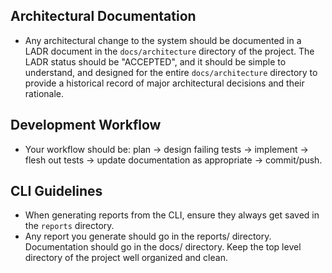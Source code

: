 ## Architectural Documentation

- Any architectural change to the system should be documented in a LADR document in the `docs/architecture` directory of the project. The LADR status should be "ACCEPTED", and it should be simple to understand, and designed for the entire `docs/architecture` directory to provide a historical record of major architectural decisions and their rationale.

## Development Workflow

- Your workflow should be: plan -> design failing tests -> implement -> flesh out tests -> update documentation as appropriate -> commit/push.

## CLI Guidelines

- When generating reports from the CLI, ensure they always get saved in the `reports` directory.
- Any report you generate should go in the reports/ directory. Documentation should go in the docs/ directory. Keep the top level directory of the project well organized and clean.